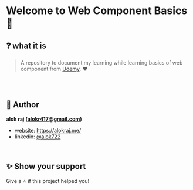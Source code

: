 # Welcome to Web Component Basics 🙏

## ❓ what it is

> A repository to document my learning while learning basics of web component from [Udemy](https://www.udemy.com/course/web-components-stenciljs-build-custom-html-elements/). ♥️

<br>

<br>

## 👤 Author

 **alok raj (alokr417@gmail.com)**

* website: https://alokraj.me/
* linkedin: [@alok722](https://linkedin.com/in/alok722)

<br>

## ✨ Show your support

Give a ⭐️ if this project helped you!